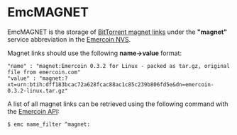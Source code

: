 # EmcMAGNET

EmcMAGNET is the storage of <a target="_blank" rel="nofollow" href="http://www.makeuseof.com/tag/bittorrent-magnets-work-technology-explained/">BitTorrent magnet links</a>
under the **"magnet"** service abbreviation in the [Emercoin NVS](/en/blockchain-services/emernvs.md).

Magnet links should use the following **name-&gt;value** format:

    "name" : "magnet:Emercoin 0.3.2 for Linux - packed as tar.gz, original file from emercoin.com"
    "value" : "magnet:?xt=urn:btih:dff183bcac72a628fcac88ac1c85c239b806fd5e&dn=emercoin-0.3.2-linux.tar.gz"

A list of all magnet links can be retrieved using the following command
with the [Emercoin API](/en/emercoin-api.md):

    $ emc name_filter ^magnet:
